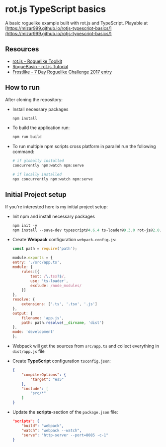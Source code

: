 # rot.js TypeScript basics

A basic roguelike example built with rot.js and TypeScript. Playable at [https://mizar999.github.io/rotjs-typescript-basics/](https://mizar999.github.io/rotjs-typescript-basics/)

## Resources

- [rot.js - Roguelike Toolkit](https://github.com/ondras/rot.js)
- [RogueBasin - rot.js Tutorial](http://www.roguebasin.roguelikedevelopment.org/index.php?title=Rot.js_tutorial)
- [Frostlike - 7 Day Roguelike Challenge 2017 entry](https://github.com/maqqr/7drl2017)

## How to run

After cloning the repository:

- Install necessary packages

    ```powershell
    npm install
    ```

- To build the application run:

    ```powershell
    npm run build
    ```

- To run multiple npm scripts cross platform in parallel run the following command:

    ```powershell
    # if globally installed
    concurrently npm:watch npm:serve

    # if locally installed
    npx concurrently npm:watch npm:serve
    ```

## Initial Project setup

If you're interested here is my initial project setup:

- Init npm and install necessary packages

    ```powershell
    npm init -y
    npm install --save-dev typescript@4.6.4 ts-loader@9.3.0 rot-js@2.0.3 webpack@5.72.1 webpack-cli@4.9.2 http-server@14.1.0 concurrently@7.2.1
    ```

- Create **Webpack** configuration `webpack.config.js`:

    ```javascript
    const path = require('path');

    module.exports = {
    entry: './src/app.ts',
    module: {
        rules:[{
            test: /\.tsx?$/,
            use: 'ts-loader',
            exclude: /node_modules/
        }]
    },
    resolve: {
        extensions: ['.ts', '.tsx', '.js']
    },
    output: {
        filename: 'app.js',
        path: path.resolve(__dirname, 'dist')
    },
    mode: 'development'
    };
    ```

- Webpack will get the sources from `src/app.ts` and collect everything in `dist/app.js` file
- Create **TypeScript** configuration `tsconfig.json`:

    ```json
    {
        "compilerOptions": {
            "target": "es5"
        },
        "include": [
            "src/*"
        ]
    }
    ```

- Update the **scripts**-section of the `package.json` file:

    ```json
    "scripts": {
        "build": "webpack",
        "watch": "webpack --watch",
        "serve": "http-server --port=8085 -c-1"
    }
    ```
